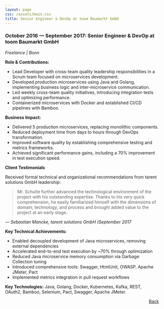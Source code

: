 ```yaml
---
layout: page
css: /assets/main.css
title: Senior Engineer & DevOp at toom Baumarkt GmbH
---
```


### October 2016 — September 2017: Senior Engineer & DevOp at toom Baumarkt GmbH

*Freelance \| Bonn*

**Role & Contributions:**

- Lead Developer with cross-team quality leadership responsibilities in a Scrum team focused on
  microservices development.
- Developed production microservices using Java and Golang, implementing business logic and
  inter-microservice communication.
- Led weekly cross-team quality initiatives, introducing integration tests and optimizing
  performance.
- Containerized microservices with Docker and established CI/CD pipelines with Bamboo.

**Business Impact:**

- Delivered 5 production microservices, replacing monolithic components.
- Reduced deployment time from days to hours through DevOps transformation.
- Improved software quality by establishing comprehensive testing and metrics frameworks.
- Achieved significant performance gains, including a 70% improvement in test execution speed.

**Client Testimonials**

Received formal technical and organizational recommendations from tarent solutions GmbH leadership:

<div class="testimonial">
  <blockquote>
    Mr. Schulte further advanced the technological environment of the project with his outstanding
    expertise. Thanks to his very quick comprehension, he easily familiarized himself with the
    dimensions of domain, technology, and process and brought added value to the project at an early
    stage.
  </blockquote>
  <cite>— Sebastian Mancke, tarent solutions GmbH (September 2017</cite>
</div>

**Key Technical Achievements:**

- Enabled decoupled development of Java microservices, removing external dependencies
- Accelerated end-to-end test execution by ~70% through optimization
- Reduced Java microservice memory consumption via Garbage Collection tuning
- Introduced comprehensive tools: Swagger, HtmlUnit, OWASP, Apache JMeter, Pact
- Implemented metrics integration in pull request workflows

**Key Technologies:**
Java, Golang, Docker, Kubernetes, Kafka, REST, OAuth2, Bamboo, Selenium, Pact, Swagger, Apache
JMeter.

<span style="float: right;">[Back](/#my-career)</span>
